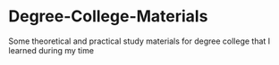 # Degree-College-Materials
Some theoretical and practical study materials for degree college that I learned during my time 

